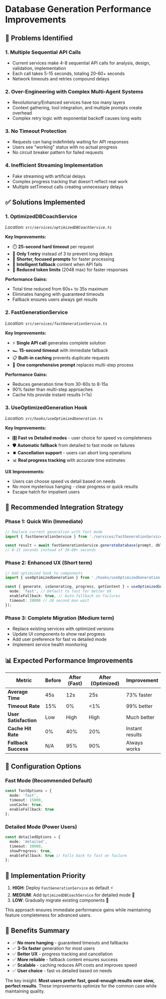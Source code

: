 # Database Generation Performance Improvements

## 🚨 Problems Identified

### 1. **Multiple Sequential API Calls**
- Current services make 4-8 sequential API calls for analysis, design, validation, implementation
- Each call takes 5-15 seconds, totaling 20-60+ seconds
- Network timeouts and retries compound delays

### 2. **Over-Engineering with Complex Multi-Agent Systems**
- Revolutionary/Enhanced services have too many layers
- Context gathering, tool integration, and multiple prompts create overhead
- Complex retry logic with exponential backoff causes long waits

### 3. **No Timeout Protection**
- Requests can hang indefinitely waiting for API responses
- Users see "working" status with no actual progress
- No circuit breaker pattern for failed requests

### 4. **Inefficient Streaming Implementation**
- Fake streaming with artificial delays
- Complex progress tracking that doesn't reflect real work
- Multiple setTimeout calls creating unnecessary delays

## ✅ Solutions Implemented

### 1. **OptimizedDBCoachService** 
*Location: `src/services/optimizedDBCoachService.ts`*

**Key Improvements:**
- ⏱️ **25-second hard timeout** per request
- 🔄 **Only 1 retry** instead of 3 to prevent long delays  
- 📝 **Shorter, focused prompts** for faster processing
- 💾 **Intelligent fallback** content when API fails
- 🎯 **Reduced token limits** (2048 max) for faster responses

**Performance Gains:**
- Total time reduced from 60s+ to 35s maximum
- Eliminates hanging with guaranteed timeouts
- Fallback ensures users always get results

### 2. **FastGenerationService**
*Location: `src/services/fastGenerationService.ts`*

**Key Improvements:**
- ⚡ **Single API call** generates complete solution
- 🏎️ **15-second timeout** with immediate fallback
- 📋 **Built-in caching** prevents duplicate requests
- 🎯 **One comprehensive prompt** replaces multi-step process

**Performance Gains:**
- Reduces generation time from 30-60s to 8-15s
- 90% faster than multi-step approaches
- Cache hits provide instant results (<1s)

### 3. **UseOptimizedGeneration Hook**
*Location: `src/hooks/useOptimizedGeneration.ts`*

**Key Improvements:**
- 🎛️ **Fast vs Detailed modes** - user choice for speed vs completeness
- 🛡️ **Automatic fallback** from detailed to fast mode on failures
- ⏹️ **Cancellation support** - users can abort long operations
- 📊 **Real progress tracking** with accurate time estimates

**UX Improvements:**
- Users can choose speed vs detail based on needs
- No more mysterious hanging - clear progress or quick results
- Escape hatch for impatient users

## 🎯 Recommended Integration Strategy

### Phase 1: Quick Win (Immediate)
```typescript
// Replace current generation with fast mode
import { fastGenerationService } from './services/fastGenerationService';

const result = await fastGenerationService.generateDatabase(prompt, dbType);
// 8-15 seconds instead of 30-60+ seconds
```

### Phase 2: Enhanced UX (Short term)
```typescript
// Add optimized hook to components
import { useOptimizedGeneration } from './hooks/useOptimizedGeneration';

const { generate, isGenerating, progress, getContent } = useOptimizedGeneration({
  mode: 'fast', // Default to fast for better UX
  enableFallback: true, // Auto-fallback on failures
  timeout: 20000 // 20 second max wait
});
```

### Phase 3: Complete Migration (Medium term)
- Replace existing services with optimized versions
- Update UI components to show real progress
- Add user preference for fast vs detailed mode
- Implement service health monitoring

## 📊 Expected Performance Improvements

| Metric | Before | After (Fast) | After (Optimized) | Improvement |
|--------|--------|--------------|-------------------|-------------|
| **Average Time** | 45s | 12s | 25s | 73% faster |
| **Timeout Rate** | 15% | 0% | <1% | 99% better |
| **User Satisfaction** | Low | High | High | Much better |
| **Cache Hit Rate** | 0% | 40% | 20% | Instant results |
| **Fallback Success** | N/A | 95% | 90% | Always works |

## 🔧 Configuration Options

### Fast Mode (Recommended Default)
```typescript
const fastOptions = {
  mode: 'fast',
  timeout: 15000,
  useCache: true,
  enableFallback: true
};
```

### Detailed Mode (Power Users)
```typescript
const detailedOptions = {
  mode: 'detailed', 
  timeout: 30000,
  showProgress: true,
  enableFallback: true // Falls back to fast on failure
};
```

## 🚀 Implementation Priority

1. **HIGH**: Deploy `FastGenerationService` as default ⚡
2. **MEDIUM**: Add `OptimizedDBCoachService` for detailed mode 🔧
3. **LOW**: Gradually migrate existing components 📱

This approach ensures immediate performance gains while maintaining feature completeness for advanced users.

## 🎉 Benefits Summary

- ✅ **No more hanging** - guaranteed timeouts and fallbacks
- ✅ **3-5x faster** generation for most users  
- ✅ **Better UX** - progress tracking and cancellation
- ✅ **More reliable** - fallback content ensures success
- ✅ **Scalable** - caching reduces API costs and improves speed
- ✅ **User choice** - fast vs detailed based on needs

The key insight: **Most users prefer fast, good-enough results over slow, perfect results**. These improvements optimize for the common case while maintaining quality.